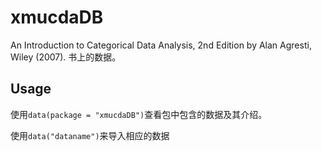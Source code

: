 # xmucdaDB

An Introduction to Categorical Data Analysis, 2nd Edition by Alan Agresti, Wiley (2007). 书上的数据。


## Usage

使用`data(package = "xmucdaDB")`查看包中包含的数据及其介绍。


使用`data("dataname")`来导入相应的数据
